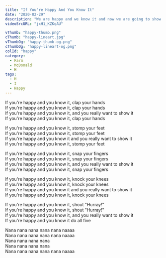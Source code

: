 ```yaml
---
title: "If You're Happy And You Know It"
date: "2020-02-29"
description: "We are happy and we know it and now we are going to show it!👏 Follow me and dance with those cute animals!"
videoSrcURL: "jxH1_KZKqAU"

vThumb: "happy-thumb.png"
cThumb: "happy-lineart.jpg"
vThumbOg: "happy-thumb-og.png"
cThumbOg: "happy-lineart-og.png"
colId: "happy"
category:
  - Farm
  - McDonald
  - H
tags:
  - H
  - I
  - Happy
---
```


<p>
If you're happy and you know it, clap your hands<br />
If you're happy and you know it, clap your hands<br />
If you're happy and you know it, and you really want to show it<br />
If you're happy and you know it, clap your hands</p>
<p>
If you're happy and you know it, stomp your feet<br />
If you're happy and you know it, stomp your feet<br />
If you're happy and you know it and you really want to show it<br />
If you're happy and you know it, stomp your feet</p>
<p>
If you're happy and you know it, snap your fingers<br />
If you're happy and you know it, snap your fingers<br />
If you're happy and you know it, and you really want to show it<br />
If you're happy and you know it, snap your fingers</p>
<p>
If you're happy and you know it, knock your knees<br />
If you're happy and you know it, knock your knees<br />
If you're happy and you know it and you really want to show it<br />
If you're happy and you know it, knock your knees</p>
<p>
If you're happy and you know it, shout "Hurray!"<br />
If you're happy and you know it, shout "Hurray!"<br />
If you're happy and you know it, and you really want to show it<br />
If you're happy and you know it do all five</p>
<p>
Nana nana nana nana nana naaaa<br />
Nana nana nana nana nana naaaa<br />
Nana nana nana nana <br />
Nana nana nana nana <br />
Nana nana nana nana nana naaaa</p>
